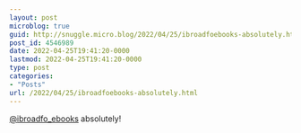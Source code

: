 ```yaml
---
layout: post
microblog: true
guid: http://snuggle.micro.blog/2022/04/25/ibroadfoebooks-absolutely.html
post_id: 4546989
date: 2022-04-25T19:41:20-0000
lastmod: 2022-04-25T19:41:20-0000
type: post
categories:
- "Posts"
url: /2022/04/25/ibroadfoebooks-absolutely.html
---
```

<p><span class="h-card" translate="no"><a href="https://tech.lgbt/@ibroadfo_ebooks" class="u-url mention">@<span>ibroadfo_ebooks</span></a></span> absolutely!</p>
